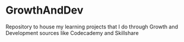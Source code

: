 # GrowthAndDev
Repository to house my learning projects that I do through Growth and Development sources like Codecademy and Skillshare
